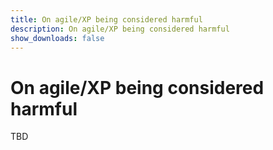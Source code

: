 ```yaml
---
title: On agile/XP being considered harmful
description: On agile/XP being considered harmful
show_downloads: false
---
```


# On agile/XP being considered harmful

TBD
